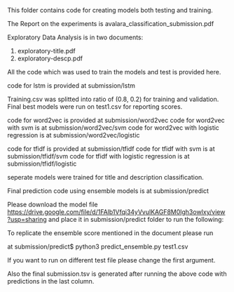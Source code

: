 This folder contains code for creating models both testing and training. 

The Report on the experiments is avalara_classification_submission.pdf

Exploratory Data Analysis is in two documents:
1. exploratory-title.pdf
2. exploratory-descp.pdf

All the code which was used to train the models and test is provided here.

code for lstm is provided at submission/lstm

Training.csv was splitted into ratio of (0.8, 0.2) for training and validation. 
Final best models were run on test1.csv for reporting scores.

code for word2vec is provided at submission/word2vec
     code for word2vec with svm is at submission/word2vec/svm
     code for word2vec with logistic regression is at submission/word2vec/logistic

code for tfidf is provided at submission/tfidf
     code for tfidf with svm is at submission/tfidf/svm
     code for tfidf with logistic regression is at submission/tfidf/logistic

seperate models were trained for title and description classification. 



Final prediction code using ensemble models is at submission/predict 

Please download the model file https://drive.google.com/file/d/1FAlb1Vfqi34yVvulKAGF8M0lgh3owIxy/view?usp=sharing and place it in submission/predict folder to run the following:

To replicate the ensemble score mentioned in the document please run

at submission/predict$  python3 predict_ensemble.py test1.csv 

If you want to run on different test file please change the first argument. 

Also the final submission.tsv is generated after running the above code with predictions in the last column. 
